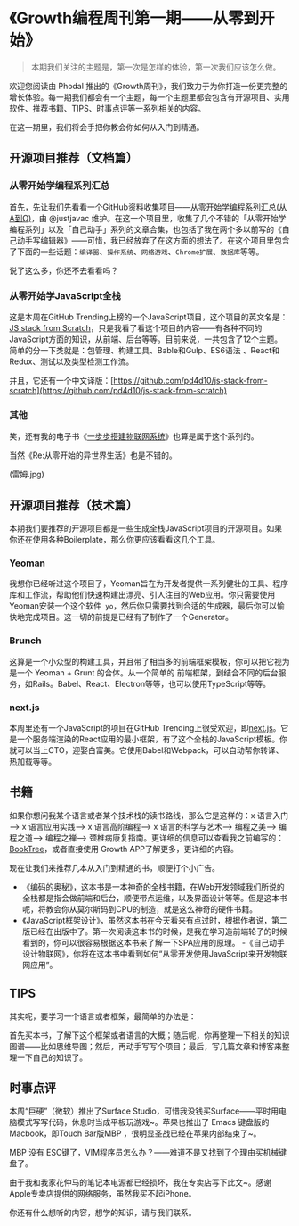 《Growth编程周刊第一期——从零到开始》
===

> 本期我们关注的主题是，第一次是怎样的体验，第一次我们应该怎么做。

欢迎您阅读由 Phodal 推出的《Growth周刊》，我们致力于为你打造一份更完整的增长体验。每一期我们都会有一个主题，每一个主题里都会包含有开源项目、实用软件、推荐书籍、TIPS、时事点评等一系列相关的内容。

在这一期里，我们将会手把你教会你如何从入门到精通。

开源项目推荐（文档篇）
---

### 从零开始学编程系列汇总

首先，先让我们先看看一个GitHub资料收集项目——[从零开始学编程系列汇总(从Α到Ω)](https://github.com/justjavac/Programming-Alpha-To-Omega)，由 @justjavac 维护。在这一个项目里，收集了几个不错的「从零开始学编程系列」以及「自己动手」系列的文章合集，也包括了我在两个多以前写的《自己动手写编辑器》——可惜，我已经放弃了在这方面的想法了。在这个项目里包含了下面的一些话题：``编译器``、``操作系统``、``网络游戏``、``Chrome扩展``、``数据库``等等。

说了这么多，你还不去看看吗？

### 从零开始学JavaScript全栈

这是本周在GitHub Trending上榜的一个JavaScript项目，这个项目的英文名是：[JS stack from Scratch](https://github.com/verekia/js-stack-from-scratch)，只是我看了看这个项目的内容——有各种不同的JavaScript方面的知识，从前端、后台等等。目前来说，一共包含了12个主题。简单的分一下类就是：包管理、构建工具、Bable和Gulp、ES6语法 、React和Redux、测试以及类型检测工作流。

并且，它还有一个中文译版：[https://github.com/pd4d10/js-stack-from-scratch](https://github.com/pd4d10/js-stack-from-scratch)

### 其他

笑，还有我的电子书《[一步步搭建物联网系统](https://github.com/phodal/designiot)》也算是属于这个系列的。

当然《Re:从零开始的异世界生活》也是不错的。

(雷姆.jpg)

开源项目推荐（技术篇）
---

本期我们要推荐的开源项目都是一些生成全栈JavaScript项目的开源项目。如果你还在使用各种Boilerplate，那么你更应该看看这几个工具。

### Yeoman

我想你已经听过这个项目了，Yeoman旨在为开发者提供一系列健壮的工具、程序库和工作流，帮助他们快速构建出漂亮、引人注目的Web应用。你只需要使用Yeoman安装一个这个软件`` yo``，然后你只需要找到合适的生成器，最后你可以愉快地完成项目。这一切的前提是已经有了制作了一个Generator。

### Brunch

这算是一个小众型的构建工具，并且带了相当多的前端框架模板，你可以把它视为是一个 Yeoman + Grunt 的合体。从一个简单的 前端框架，到结合不同的后台服务，如Rails。Babel、React、Electron等等，也可以使用TypeScript等等。

### next.js

本周里还有一个JavaScript的项目在GitHub Trending上很受欢迎，即[next.js](https://github.com/zeit/next.js)。它是一个服务端渲染的React应用的最小框架，有了这个全栈的JavaScript模板。你就可以当上CTO，迎娶白富美。它使用Babel和Webpack，可以自动帮你转译、热加载等等。	


书籍
---

如果你想问我某个语言或者某个技术栈的读书路线，那么它是这样的：x 语言入门—> x 语言应用实践—> x 语言高阶编程—> x 语言的科学与艺术—> 编程之美—> 编程之道—> 编程之禅—> 颈椎病康复指南。更详细的信息可以查看我之前编写的：[BookTree](https://github.com/phodal/booktree)，或者直接使用 Growth APP了解更多，更详细的内容。

现在让我们来推荐几本从入门到精通的书，顺便打个小广告。

 - 《编码的奥秘》，这本书是一本神奇的全栈书籍，在Web开发领域我们所说的全栈都是指会做前端和后台，顺便带点运维，以及界面设计等等。但是这本书呢，将教会你从莫尔斯码到CPU的制造，就是这么神奇的硬件书籍。
 - 《JavaScript框架设计》，虽然这本书在今天看来有点过时，根据作者说，第二版已经在出版中了。第一次阅读这本书的时候，是我在学习造前端轮子的时候看到的，你可以很容易根据这本书来了解一下SPA应用的原理。
 -《自己动手设计物联网》，你将在这本书中看到如何“从零开发使用JavaScript来开发物联网应用”。

TIPS
---

其实呢，要学习一个语言或者框架，最简单的办法是：

首先买本书，了解下这个框架或者语言的大概；随后呢，你再整理一下相关的知识图谱——比如思维导图；然后，再动手写写个项目；最后，写几篇文章和博客来整理一下自己的知识了。

时事点评
---

本周“巨硬”（微软）推出了Surface Studio，可惜我没钱买Surface——平时用电脑模式写写代码，休息时当成平板玩游戏~。苹果也推出了 Emacs 键盘版的 Macbook，即Touch Bar版MBP ，很明显圣战已经在苹果内部结束了~。

MBP 没有 ESC键了，VIM程序员怎么办？——难道不是又找到了个理由买机械键盘了。


由于我和我家花仲马的笔记本电源都已经损坏，我在专卖店写下此文~。感谢Apple专卖店提供的网络服务，虽然我买不起iPhone。

你还有什么想听的内容，想学的知识，请与我们联系。
